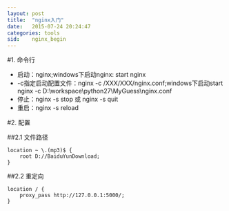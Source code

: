 ```yaml
---
layout: post
title:  "nginx入门"
date:   2015-07-24 20:24:47
categories: tools
sid:    nginx_begin
---
```


#1. 命令行
+ 启动：nginx;windows下启动nginx: start nginx
+ -c指定启动配置文件：nginx -c /XXX/XXX/nginx.conf;windows下启动start nginx -c D:\workspace\python27\MyGuess\nginx.conf
+ 停止：nginx -s stop 或 nginx -s quit
+ 重启：nginx -s reload

#2. 配置

##2.1 文件路径

	location ~ \.(mp3)$ {
		root D://BaiduYunDownload;
	}

##2.2 重定向

	location / {
        proxy_pass http://127.0.0.1:5000/;
    }

